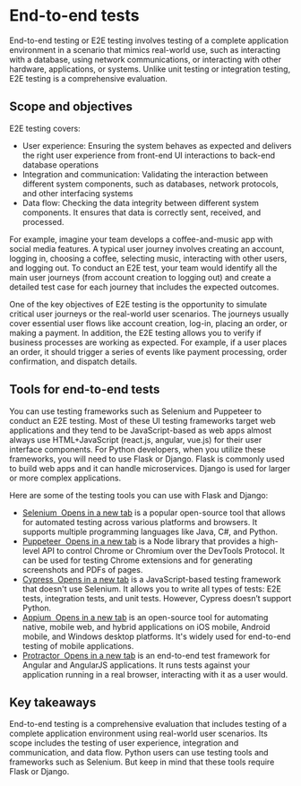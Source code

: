 # End-to-end tests

End-to-end testing or E2E testing involves testing of a complete application environment in a scenario that mimics real-world use, such as interacting with a database, using network communications, or interacting with other hardware, applications, or systems. Unlike unit testing or integration testing, E2E testing is a comprehensive evaluation.

## Scope and objectives

E2E testing covers:
* User experience: Ensuring the system behaves as expected and delivers the right user experience from front-end UI interactions to back-end database operations
* Integration and communication: Validating the interaction between different system components, such as databases, network protocols, and other interfacing systems
* Data flow: Checking the data integrity between different system components. It ensures that data is correctly sent, received, and processed.

For example, imagine your team develops a coffee-and-music app with social media features. A typical user journey involves creating an account, logging in, choosing a coffee, selecting music, interacting with other users, and logging out. To conduct an E2E test, your team would identify all the main user journeys (from account creation to logging out) and create a detailed test case for each journey that includes the expected outcomes.

One of the key objectives of E2E testing is the opportunity to simulate critical user journeys or the real-world user scenarios. The journeys usually cover essential user flows like account creation, log-in, placing an order, or making a payment. In addition, the E2E testing allows you to verify if business processes are working as expected. For example, if a user places an order, it should trigger a series of events like payment processing, order confirmation, and dispatch details. 

## Tools for end-to-end tests

You can use testing frameworks such as Selenium and Puppeteer to conduct an E2E testing. Most of these UI testing frameworks target web applications and they tend to be JavaScript-based as web apps almost always use HTML+JavaScript (react.js, angular, vue.js) for their user interface components. For Python developers, when you utilize these frameworks, you will need to use Flask or Django. Flask is commonly used to build web apps and it can handle microservices. Django is used for larger or more complex applications. 

Here are some of the testing tools you can use with Flask and Django:
* [Selenium  Opens in a new tab](https://www.selenium.dev/documentation/test_practices/overview/) is a popular open-source tool that allows for automated testing across various platforms and browsers. It supports multiple programming languages like Java, C#, and Python.
* [Puppeteer  Opens in a new tab](https://pptr.dev/guides/query-selectors) is a Node library that provides a high-level API to control Chrome or Chromium over the DevTools Protocol. It can be used for testing Chrome extensions and for generating screenshots and PDFs of pages.
* [Cypress  Opens in a new tab](https://docs.cypress.io/guides/end-to-end-testing/writing-your-first-end-to-end-test) is a JavaScript-based testing framework that doesn't use Selenium. It allows you to write all types of tests: E2E tests, integration tests, and unit tests. However, Cypress doesn’t support Python.
* [Appium  Opens in a new tab](https://appium.io/docs/en/2.0/quickstart/) is an open-source tool for automating native, mobile web, and hybrid applications on iOS mobile, Android mobile, and Windows desktop platforms. It's widely used for end-to-end testing of mobile applications.
* [Protractor  Opens in a new tab](https://www.protractortest.org/#/tutorial) is an end-to-end test framework for Angular and AngularJS applications. It runs tests against your application running in a real browser, interacting with it as a user would.

## Key takeaways

End-to-end testing is a comprehensive evaluation that includes testing of a complete application environment using real-world user scenarios. Its scope includes the testing of user experience, integration and communication, and data flow. Python users can use testing tools and frameworks such as Selenium. But keep in mind that these tools require Flask or Django.
